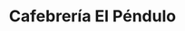---
title: "Cafebrería El Péndulo"
url: /ciudad-de-mexico/cafebreria-el-pendulo-alvaro-obregon/
shop: libros
---